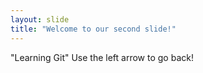```yaml
---
layout: slide
title: "Welcome to our second slide!"
---
```

"Learning Git"
Use the left arrow to go back!
